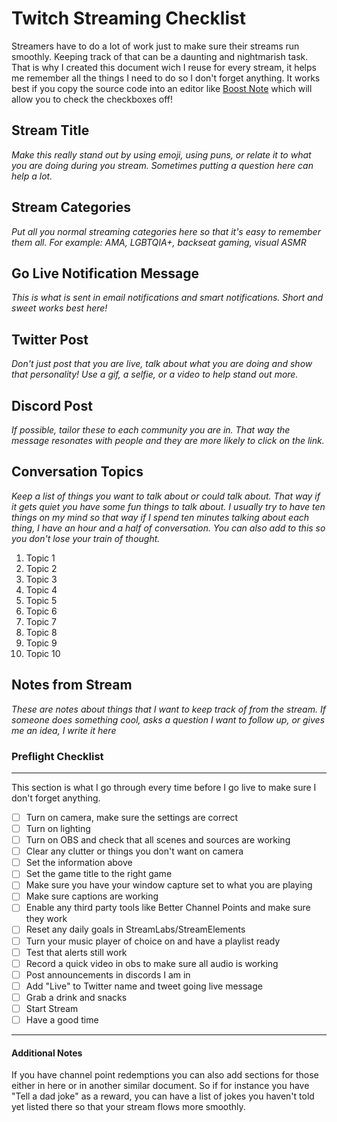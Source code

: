 # Twitch Streaming Checklist

Streamers have to do a lot of work just to make sure their streams run smoothly. Keeping track of that can be a daunting and nightmarish task. That is why I created this document wich I reuse for every stream, it helps me remember all the things I need to do so I don't forget anything. It works best if you copy the source code into an editor like [Boost Note](https://boostnote.io/) which will allow you to check the checkboxes off!

## Stream Title

*Make this really stand out by using emoji, using puns, or relate it to what you are doing during you stream. Sometimes putting a question here can help a lot.* 

## Stream Categories

*Put all you normal streaming categories here so that it's easy to remember them all. For example: AMA, LGBTQIA+, backseat gaming, visual ASMR*

## Go Live Notification Message

*This is what is sent in email notifications and smart notifications. Short and sweet works best here!*

## Twitter Post 
*Don't just post that you are live, talk about what you are doing and show that personality! Use a gif, a selfie, or a video to help stand out more.*

## Discord Post
*If possible, tailor these to each community you are in. That way the message resonates with people and they are more likely to click on the link.*

## Conversation Topics
*Keep a list of things you want to talk about or could talk about. That way if it gets quiet you have some fun things to talk about. I usually try to have ten things on my mind so that way if I spend ten minutes talking about each thing, I have an hour and a half of conversation. You can also add to this so you don't lose your train of thought.*

1. Topic 1
1. Topic 2
1. Topic 3
1. Topic 4
1. Topic 5
1. Topic 6
1. Topic 7
1. Topic 8
1. Topic 9
1. Topic 10

## Notes from Stream
*These are notes about things that I want to keep track of from the stream. If someone does something cool, asks a question I want to follow up, or gives me an idea, I write it here*


### Preflight Checklist
---------------------------------------------------------------------------------------------------------------

This section is what I go through every time before I go live to make sure I don't forget anything.

- [ ] Turn on camera, make sure the settings are correct
- [ ] Turn on lighting
- [ ] Turn on OBS and check that all scenes and sources are working
- [ ] Clear any clutter or things you don't want on camera
- [ ] Set the information above
- [ ] Set the game title to the right game
- [ ] Make sure you have your window capture set to what you are playing
- [ ] Make sure captions are working
- [ ] Enable any third party tools like Better Channel Points and make sure they work
- [ ] Reset any daily goals in StreamLabs/StreamElements
- [ ] Turn your music player of choice on and have a playlist ready
- [ ] Test that alerts still work
- [ ] Record a quick video in obs to make sure all audio is working
- [ ] Post announcements in discords I am in
- [ ] Add "Live" to Twitter name and tweet going live message
- [ ] Grab a drink and snacks
- [ ] Start Stream
- [ ] Have a good time

---------------------------------------------------------------------------------------------------------------

#### Additional Notes
If you have channel point redemptions you can also add sections for those either in here or in another similar document. So if for instance you have "Tell a dad joke" as a reward, you can have a list of jokes you haven't told yet listed there so that your stream flows more smoothly. 

